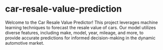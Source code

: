 # car-resale-value-prediction
Welcome to the Car Resale Value Predictor! This project leverages machine learning techniques to forecast the resale value of cars. Our model utilizes diverse features, including make, model, year, mileage, and more, to provide accurate predictions for informed decision-making in the dynamic automotive market.
